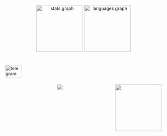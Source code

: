<h2 align="left"></h2>

###

<div align="center">
  <img src="https://github-readme-stats.vercel.app/api?hide_title=false&hide_rank=false&show_icons=true&include_all_commits=true&count_private=true&disable_animations=false&theme=dark&locale=en&hide_border=true&username=Georgee1337" height="150" alt="stats graph"  />
  <img src="https://github-readme-stats.vercel.app/api/top-langs?locale=en&hide_title=false&layout=compact&card_width=320&langs_count=5&theme=dark&hide_border=true&username=Georgee1337" height="150" alt="languages graph"  />
</div>

###

<br clear="both">

<div align="left">
  <a href="https://t.me/criminology" target="_blank">
    <img src="https://raw.githubusercontent.com/maurodesouza/profile-readme-generator/master/src/assets/icons/social/telegram/default.svg" width="52" height="40" alt="telegram logo"  />
  </a>
</div>

###

<img align="right" height="150" src="https://avatars.githubusercontent.com/u/88823233?v=4"  />
<div align="center">
  <img src="https://profile-counter.glitch.me/Georgee/count.svg?"  />
</div>

###
